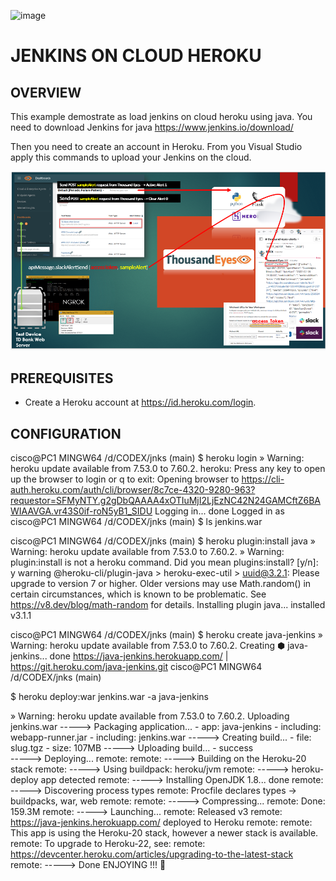 
![image](https://github.com/ERICK-ZABALA/Thousand-Eyes/blob/master/slackBot/RESULT_JK)

# JENKINS ON CLOUD HEROKU

## OVERVIEW

This example demostrate as load jenkins on cloud heroku using java. You need to download Jenkins for java
https://www.jenkins.io/download/

Then you need to create an account in Heroku.
From you Visual Studio apply this commands to upload your Jenkins on the cloud.


![image](https://github.com/ERICK-ZABALA/Thousand-Eyes/blob/master/slackBot/flowAlert.png?raw=true)


## PREREQUISITES

* Create a Heroku account at https://id.heroku.com/login.


## CONFIGURATION

cisco@PC1 MINGW64 /d/CODEX/jnks (main)
$ heroku login
 »   Warning: heroku update available from 7.53.0 to 7.60.2.
heroku: Press any key to open up the browser to login or q to exit: 
Opening browser to https://cli-auth.heroku.com/auth/cli/browser/8c7ce-4320-9280-963?requestor=SFMyNTY.g2gDbQAAAA4xOTIuMjI2LjEzNC42N24GAMCftZ6BAWIAAVGA.vr43S0if-roN5yB1_SIDU
Logging in... done
Logged in as
cisco@PC1 MINGW64 /d/CODEX/jnks (main)
$ ls
jenkins.war  

cisco@PC1 MINGW64 /d/CODEX/jnks (main)
$ heroku plugin:install java
 »   Warning: heroku update available from 7.53.0 to 7.60.2.
 »   Warning: plugin:install is not a heroku command.
Did you mean plugins:install? [y/n]: y
warning @heroku-cli/plugin-java > heroku-exec-util > uuid@3.2.1: Please upgrade  to version 7 or higher.  Older versions may use Math.random() in certain circumstances, which is known to be problematic.  See https://v8.dev/blog/math-random for details.
Installing plugin java... installed v3.1.1

cisco@PC1 MINGW64 /d/CODEX/jnks (main)
$ heroku create java-jenkins
 »   Warning: heroku update available from 7.53.0 to 7.60.2.
Creating ⬢ java-jenkins... done
https://java-jenkins.herokuapp.com/ | https://git.heroku.com/java-jenkins.git
cisco@PC1 MINGW64 /d/CODEX/jnks (main)

$ heroku deploy:war jenkins.war -a java-jenkins
 
»   Warning: heroku update available from 7.53.0 to 7.60.2.
Uploading jenkins.war
-----> Packaging application...
       - app: java-jenkins
       - including: webapp-runner.jar
       - including: jenkins.war
-----> Creating build...
       - file: slug.tgz
       - size: 107MB
-----> Uploading build...
       - success   
-----> Deploying...
remote: 
remote: -----> Building on the Heroku-20 stack
remote: -----> Using buildpack: heroku/jvm
remote: -----> heroku-deploy app detected
remote: -----> Installing OpenJDK 1.8... done
remote: -----> Discovering process types
remote:        Procfile declares types -> buildpacks, war, web
remote:
remote: -----> Compressing...
remote:        Done: 159.3M
remote: -----> Launching...
remote:        Released v3
remote:        https://java-jenkins.herokuapp.com/ deployed to Heroku
remote: 
remote: This app is using the Heroku-20 stack, however a newer stack is available.
remote: To upgrade to Heroku-22, see:
remote: https://devcenter.heroku.com/articles/upgrading-to-the-latest-stack
remote:
-----> Done
ENJOYING !!! 







